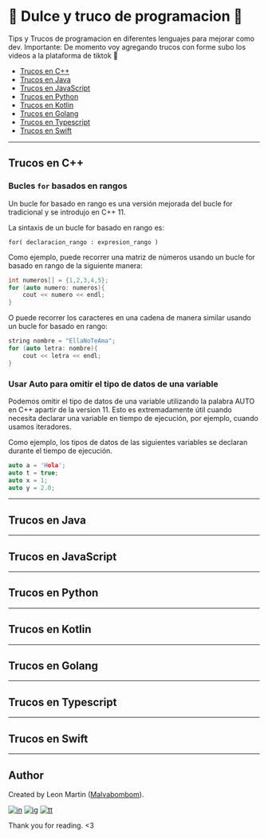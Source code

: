 # 🍬 Dulce y truco de programacion 🍬

Tips y Trucos de programacion en diferentes lenguajes para mejorar como dev.
Importante: De momento voy agregando trucos con forme subo los videos a la plataforma de tiktok 🤙

* [Trucos en C++](#trucos-en-c)
* [Trucos en Java](#trucos-en-java)
* [Trucos en JavaScript](#trucos-en-javascript)
* [Trucos en Python](#trucos-en-python)
* [Trucos en Kotlin](#trucos-en-kotlin)
* [Trucos en Golang](#trucos-en-golang)
* [Trucos en Typescript](#trucos-en-typescript)
* [Trucos en Swift](#trucos-en-swift)

---------------------------------------

## Trucos en C++

### Bucles `for` basados en rangos

Un bucle for basado en rango es una versión mejorada del bucle for tradicional y se introdujo en C++ 11.

La sintaxis de un bucle for basado en rango es:

`for( declaracion_rango : expresion_rango )`


Como ejemplo, puede recorrer una matriz de números usando un bucle for basado en rango de la siguiente manera:


``` C++
int numeros[] = {1,2,3,4,5};
for (auto numero: numeros){
    cout << numero << endl;
}
```

O puede recorrer los caracteres en una cadena de manera similar usando un bucle for basado en rango:

``` C++
string nombre = "EllaNoTeAma";
for (auto letra: nombre){
    cout << letra << endl;
}
```

### Usar Auto para omitir el tipo de datos de una variable

Podemos omitir el tipo de datos de una variable utilizando la palabra AUTO en C++ apartir de la version 11. 
Esto es extremadamente útil cuando necesita declarar una variable en tiempo de ejecución, por ejemplo, cuando usamos iteradores.

Como ejemplo, los tipos de datos de las siguientes variables se declaran durante el tiempo de ejecución.

``` C++
auto a = 'Hola';
auto t = true;
auto x = 1;
auto y = 2.0;
```


---------------------------------------

## Trucos en Java

---------------------------------------

## Trucos en JavaScript

---------------------------------------

## Trucos en Python

---------------------------------------

## Trucos en Kotlin

---------------------------------------

## Trucos en Golang

---------------------------------------

## Trucos en Typescript

---------------------------------------

## Trucos en Swift

---------------------------------------


## Author

Created by Leon Martin ([Malvabombom](https://github.com/malvabombom)).

[![in]][in-link] [![ig]][ig-link] [![tt]][tt-link]

Thank you for reading. <3


[fg]: https://img.shields.io/badge/Figma-F24E1E?style=flat-square&logo=figma&logoColor=white
[in]: https://img.shields.io/badge/LinkedIn-0077B5?style=flat-square&logo=linkedin&logoColor=white
[ig]: https://img.shields.io/badge/Instagram-E4405F?style=flat-square&logo=instagram&logoColor=white
[fb]: https://img.shields.io/badge/Facebook-1877F2?style=flat-square&logo=facebook&logoColor=white
[tt]: https://img.shields.io/badge/tiktok-000000?style=flat-square&logo=tiktok&logoColor=white

[as]: https://holasoymalva.xyz/
[in-link]: https://www.linkedin.com/in/martin-manriquez-899877177/
[ig-link]: https://www.instagram.com/holasoymalva/
[tt-link]: https://www.tiktok.com/@holasoymalva
